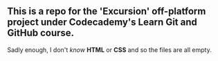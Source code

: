 ## This is a repo for the 'Excursion' off-platform project under Codecademy's **Learn Git and GitHub** course.

Sadly enough, I don't *know* **HTML** or **CSS** and so the files are all empty.